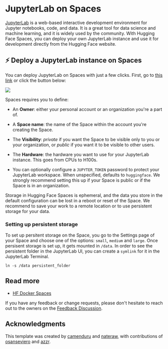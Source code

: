 # JupyterLab on Spaces

[JupyterLab](https://jupyter.org/) is a web-based interactive development environment for Jupyter notebooks, code, and data. It is a great tool for data science and machine learning, and it is widely used by the community. With Hugging Face Spaces, you can deploy your own JupyterLab instance and use it for development directly from the Hugging Face website.

## ⚡️ Deploy a JupyterLab instance on Spaces

You can deploy JupyterLab on Spaces with just a few clicks. First, go to [this link](https://huggingface.co/new-space?template=SpacesExamples/jupyterlab) or click the button below:

<a  href="https://huggingface.co/new-space?template=SpacesExamples/jupyterlab">
  <img src="https://huggingface.co/datasets/huggingface/badges/resolve/main/deploy-to-spaces-lg.svg" />
</a>

Spaces requires you to define:

* An **Owner**: either your personal account or an organization you're a
  part of. 

* A **Space name**: the name of the Space within the account
  you're creating the Space.

* The **Visibility**: _private_ if you want the
  Space to be visible only to you or your organization, or _public_ if you want
  it to be visible to other users. 

* The **Hardware**: the hardware you want to use for your JupyterLab instance. This goes from CPUs to H100s.

* You can optionally configure a `JUPYTER_TOKEN` password to protect your JupyterLab workspace. When unspecified, defaults to `huggingface`. We strongly recommend setting this up if your Space is public or if the Space is in an organization.

<Tip warning={true}}>

Storage in Hugging Face Spaces is ephemeral, and the data you store in the default configuration can be lost in a reboot or reset of the Space. We recommend to save your work to a remote location or to use persistent storage for your data.

</Tip>

### Setting up persistent storage

To set up persitent storage on the Space, you go to the Settings page of your Space and choose one of the options: `small`, `medium` and `large`. Once persisent storage is set up, it gets mounted in `/data`. In order to see the persistent folder in the JupyterLab UI, you can create a `symlink` for it in the JupyterLab Terminal.

```shell
ln -s /data persistent_folder
```

## Read more

- [HF Docker Spaces](https://huggingface.co/docs/hub/spaces-sdks-docker)

If you have any feedback or change requests, please don't hesitate to reach out to the owners on the [Feedback Discussion](https://huggingface.co/spaces/SpacesExamples/jupyterlab/discussions/3).

## Acknowledgments

This template was created by [camenduru](https://twitter.com/camenduru) and [nateraw](https://huggingface.co/nateraw), with contributions of [osanseviero](https://huggingface.co/osanseviero) and [azzr](https://huggingface.co/azzr).
